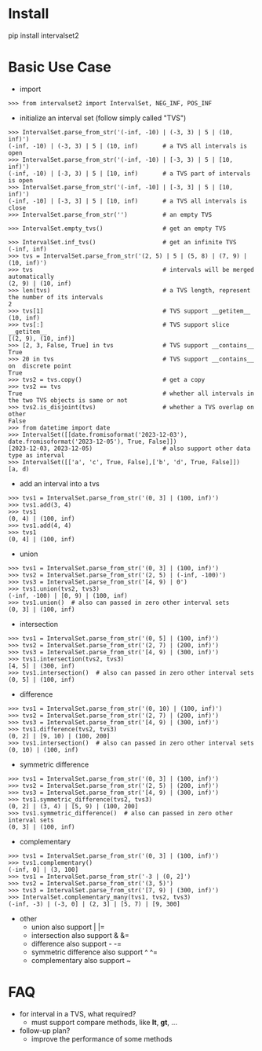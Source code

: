 Install
============================================================
pip install intervalset2


Basic Use Case
============================================================
- import 
```python3
>>> from intervalset2 import IntervalSet, NEG_INF, POS_INF
```
- initialize an interval set (follow simply called "TVS")
```python3
>>> IntervalSet.parse_from_str('(-inf, -10) | (-3, 3) | 5 | (10, inf)')
(-inf, -10) | (-3, 3) | 5 | (10, inf)       # a TVS all intervals is open
>>> IntervalSet.parse_from_str('(-inf, -10) | [-3, 3) | 5 | [10, inf)')
(-inf, -10) | [-3, 3) | 5 | [10, inf)       # a TVS part of intervals is open
>>> IntervalSet.parse_from_str('(-inf, -10] | [-3, 3] | 5 | [10, inf)')
(-inf, -10] | [-3, 3] | 5 | [10, inf)       # a TVS all intervals is close
>>> IntervalSet.parse_from_str('')          # an empty TVS

>>> IntervalSet.empty_tvs()                 # get an empty TVS

>>> IntervalSet.inf_tvs()                   # get an infinite TVS
(-inf, inf)
>>> tvs = IntervalSet.parse_from_str('(2, 5) | 5 | (5, 8) | (7, 9) | (10, inf)')
>>> tvs                                     # intervals will be merged automatically
(2, 9) | (10, inf)  
>>> len(tvs)                                # a TVS length, represent the number of its intervals
2  
>>> tvs[1]                                  # TVS support __getitem__
(10, inf)  
>>> tvs[:]                                  # TVS support slice __getitem__
[(2, 9), (10, inf)]  
>>> [2, 3, False, True] in tvs              # TVS support __contains__
True 
>>> 20 in tvs                               # TVS support __contains__ on  discrete point
True 
>>> tvs2 = tvs.copy()                       # get a copy
>>> tvs2 == tvs  
True                                        # whether all intervals in the two TVS objects is same or not
>>> tvs2.is_disjoint(tvs)                   # whether a TVS overlap on other
False                                       
>>> from datetime import date
>>> IntervalSet([[date.fromisoformat('2023-12-03'), date.fromisoformat('2023-12-05'), True, False]])
[2023-12-03, 2023-12-05)                    # also support other data type as interval 
>>> IntervalSet([['a', 'c', True, False],['b', 'd', True, False]])
[a, d)
```
- add an interval into a tvs
```python3
>>> tvs1 = IntervalSet.parse_from_str('(0, 3] | (100, inf)')
>>> tvs1.add(3, 4)
>>> tvs1
(0, 4) | (100, inf)
>>> tvs1.add(4, 4)
>>> tvs1
(0, 4] | (100, inf)
```
- union
```python3
>>> tvs1 = IntervalSet.parse_from_str('(0, 3] | (100, inf)')
>>> tvs2 = IntervalSet.parse_from_str('(2, 5) | (-inf, -100)')
>>> tvs3 = IntervalSet.parse_from_str('[4, 9) | 0')
>>> tvs1.union(tvs2, tvs3)
(-inf, -100) | [0, 9) | (100, inf)
>>> tvs1.union()  # also can passed in zero other interval sets
(0, 3] | (100, inf)
```
- intersection
```python3
>>> tvs1 = IntervalSet.parse_from_str('(0, 5] | (100, inf)')
>>> tvs2 = IntervalSet.parse_from_str('(2, 7) | (200, inf)')
>>> tvs3 = IntervalSet.parse_from_str('[4, 9) | (300, inf)')
>>> tvs1.intersection(tvs2, tvs3)
[4, 5] | (300, inf)
>>> tvs1.intersection()  # also can passed in zero other interval sets
(0, 5] | (100, inf)
```
- difference
```python3
>>> tvs1 = IntervalSet.parse_from_str('(0, 10) | (100, inf)')
>>> tvs2 = IntervalSet.parse_from_str('(2, 7) | (200, inf)')
>>> tvs3 = IntervalSet.parse_from_str('[4, 9) | (300, inf)')
>>> tvs1.difference(tvs2, tvs3)
(0, 2] | [9, 10) | (100, 200]
>>> tvs1.intersection()  # also can passed in zero other interval sets
(0, 10) | (100, inf)
```
- symmetric difference
```python3
>>> tvs1 = IntervalSet.parse_from_str('(0, 3] | (100, inf)')
>>> tvs2 = IntervalSet.parse_from_str('(2, 5) | (200, inf)')
>>> tvs3 = IntervalSet.parse_from_str('[4, 9) | (300, inf)')
>>> tvs1.symmetric_difference(tvs2, tvs3)
(0, 2] | (3, 4) | [5, 9) | (100, 200]
>>> tvs1.symmetric_difference()  # also can passed in zero other interval sets
(0, 3] | (100, inf) 
```
- complementary
```python3
>>> tvs1 = IntervalSet.parse_from_str('(0, 3] | (100, inf)')
>>> tvs1.complementary()
(-inf, 0] | (3, 100]
>>> tvs1 = IntervalSet.parse_from_str('-3 | (0, 2]')
>>> tvs2 = IntervalSet.parse_from_str('(3, 5)')
>>> tvs3 = IntervalSet.parse_from_str('[7, 9) | (300, inf)')
>>> IntervalSet.complementary_many(tvs1, tvs2, tvs3)
(-inf, -3) | (-3, 0] | (2, 3] | [5, 7) | [9, 300]
```
- other
    - union also support | |=
    - intersection also support & &=
    - difference also support  - -=
    - symmetric difference also support ^ ^=
    - complementary also support ~

FAQ
============================================================
- for interval in a TVS, what required?
  - must support compare methods, like __lt__, __gt__, ...
- follow-up plan?
  - improve the performance of some methods